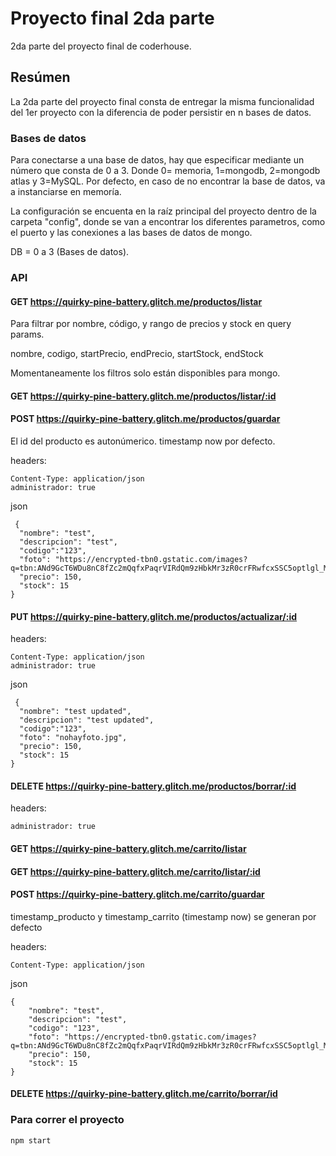 # Proyecto final 2da parte

2da parte del proyecto final de coderhouse.

## Resúmen

La 2da parte del proyecto final consta de entregar la misma funcionalidad del 1er proyecto con la diferencia de poder persistir en n bases de datos.

### Bases de datos

Para conectarse a una base de datos, hay que especificar mediante un número que consta de 0 a 3. Donde 0= memoria, 1=mongodb, 2=mongodb atlas y 3=MySQL.
Por defecto, en caso de no encontrar la base de datos, va a instanciarse en memoría.

La configuración se encuenta en la raíz principal del proyecto dentro de la carpeta "config", donde se van a encontrar los diferentes parametros, como el puerto y las conexiones a las bases de datos de mongo.

DB = 0 a 3 (Bases de datos).

### API

#### GET https://quirky-pine-battery.glitch.me/productos/listar

Para filtrar por nombre, código, y rango de precios y stock en query params.

nombre, codigo, startPrecio, endPrecio, startStock, endStock

Momentaneamente los filtros solo están disponibles para mongo.

#### GET https://quirky-pine-battery.glitch.me/productos/listar/:id

#### POST https://quirky-pine-battery.glitch.me/productos/guardar

El id del producto es autonúmerico.
timestamp now por defecto.

headers:

```
Content-Type: application/json
administrador: true
```

json

```
 {
  "nombre": "test",
  "descripcion": "test",
  "codigo":"123",
  "foto": "https://encrypted-tbn0.gstatic.com/images?q=tbn:ANd9GcT6WDu8nC8fZc2mQqfxPaqrVIRdQm9zHbkMr3zR0crFRwfcxSSC5optlgl_MgErZ1E8nDL_zlquepUo1A&usqp=CAU",
  "precio": 150,
  "stock": 15
}
```

#### PUT https://quirky-pine-battery.glitch.me/productos/actualizar/:id

headers:

```
Content-Type: application/json
administrador: true
```

json

```
 {
  "nombre": "test updated",
  "descripcion": "test updated",
  "codigo":"123",
  "foto": "nohayfoto.jpg",
  "precio": 150,
  "stock": 15
}
```

#### DELETE https://quirky-pine-battery.glitch.me/productos/borrar/:id

headers:

```
administrador: true
```

#### GET https://quirky-pine-battery.glitch.me/carrito/listar

#### GET https://quirky-pine-battery.glitch.me/carrito/listar/:id

#### POST https://quirky-pine-battery.glitch.me/carrito/guardar

timestamp_producto y timestamp_carrito (timestamp now) se generan por defecto

headers:

```
Content-Type: application/json
```

json

```
{
    "nombre": "test",
    "descripcion": "test",
    "codigo": "123",
    "foto": "https://encrypted-tbn0.gstatic.com/images?q=tbn:ANd9GcT6WDu8nC8fZc2mQqfxPaqrVIRdQm9zHbkMr3zR0crFRwfcxSSC5optlgl_MgErZ1E8nDL_zlquepUo1A&usqp=CAU",
    "precio": 150,
    "stock": 15
}
```

#### DELETE https://quirky-pine-battery.glitch.me/carrito/borrar/id

### Para correr el proyecto

```
npm start
```
